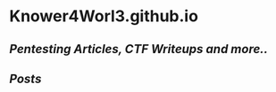 # Knower4Worl3.github.io

_**Pentesting Articles, CTF Writeups and more..**_
--------------------------------------------

_**Posts**_
-----

 


    






